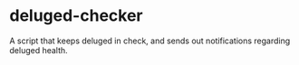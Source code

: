 deluged-checker
===============

A script that keeps deluged in check, and sends out notifications regarding deluged health.
